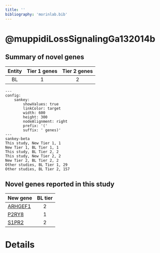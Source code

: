 ```yaml
---
title: ''
bibliography: 'morinlab.bib'
---
```


# @muppidiLossSignalingGa132014b
## Summary of novel genes

|Entity| Tier 1 genes| Tier 2 genes|
|:-:|:-:|:-:|
|BL|1|2|
```mermaid
---
config:
    sankey:
        showValues: true
        linkColor: target
        width: 600
        height: 300
        nodeAlignment: right
        prefix: '('
        suffix: ' genes)'
---
sankey-beta
This study, New Tier 1, 1
New Tier 1, BL Tier 1, 1
This study, BL Tier 2, 2
This study, New Tier 2, 2
New Tier 2, BL Tier 2, 2
Other studies, BL Tier 1, 29
Other studies, BL Tier 2, 157
```


## Novel genes reported in this study

|New gene|BL tier|
|:-|:-:|
|[ARHGEF1](ARHGEF1)|2 |
|[P2RY8](P2RY8)|1 |
|[S1PR2](S1PR2)|2 |

# Details

